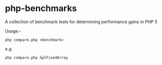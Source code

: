 php-benchmarks
==============

A collection of benchmark tests for determining performance gains in PHP 5

Usage:-

    php compare.php <benchmark>

e.g.

    php compare.php SplFixedArray

